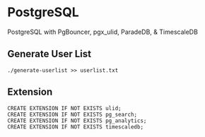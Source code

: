 # PostgreSQL

PostgreSQL with PgBouncer, pgx_ulid, ParadeDB, & TimescaleDB

## Generate User List

```
./generate-userlist >> userlist.txt
```

## Extension
```
CREATE EXTENSION IF NOT EXISTS ulid;
CREATE EXTENSION IF NOT EXISTS pg_search;
CREATE EXTENSION IF NOT EXISTS pg_analytics;
CREATE EXTENSION IF NOT EXISTS timescaledb;
```